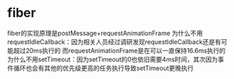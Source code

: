 # fiber
fiber的实现原理是postMessage+requestAnimationFrame
为什么不用requestIdleCallback：因为相关人员经过调研发现requestIdleCallback还是有可能超过20ms执行的
而requestAnimationFrame是在可以一直保持16.6ms执行的
为什么不用setTimeout：因为setTimeout的0也依旧需要4ms时间，其次因为事件循环也会有其他的优先级更高的任务执行导致setTimeout更晚执行




